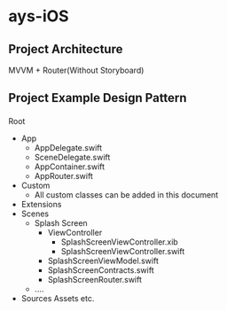 # ays-iOS
<h2>Project Architecture </h2> <p>MVVM + Router(Without Storyboard)</p>

<h2><p>Project Example Design Pattern</p></h2> 

Root
- App
    * AppDelegate.swift
    * SceneDelegate.swift
    * AppContainer.swift
    * AppRouter.swift
- Custom
    - All custom classes can be added in this document
- Extensions 
- Scenes
    - Splash Screen
         - ViewController
             * SplashScreenViewController.xib
             * SplashScreenViewController.swift
         * SplashScreenViewModel.swift
         * SplashScreenContracts.swift 
         * SplashScreenRouter.swift
     - ....
- Sources
   Assets etc.
